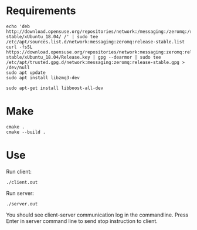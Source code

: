 Requirements
============
```
echo 'deb http://download.opensuse.org/repositories/network:/messaging:/zeromq:/release-stable/xUbuntu_18.04/ /' | sudo tee /etc/apt/sources.list.d/network:messaging:zeromq:release-stable.list
curl -fsSL https://download.opensuse.org/repositories/network:messaging:zeromq:release-stable/xUbuntu_18.04/Release.key | gpg --dearmor | sudo tee /etc/apt/trusted.gpg.d/network:messaging:zeromq:release-stable.gpg > /dev/null
sudo apt update
sudo apt install libzmq3-dev

sudo apt-get install libboost-all-dev
```

Make
==========
```
cmake .
cmake --build .
```

Use
==========
Run client:
```
./client.out
```
Run server:
```
./server.out
```
You should see client-server communication log in the commandline.
Press Enter in server command line to send stop instruction to client. 
